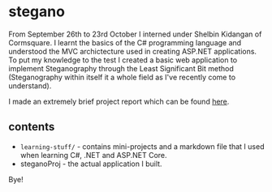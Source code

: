 # stegano

From September 26th to 23rd October I interned under Shelbin Kidangan of Cormsquare.
I learnt the basics of the C# programming language and understood the MVC archictecture used in creating ASP.NET applications.
To put my knowledge to the test I created a basic web application to implement Steganography through the Least Significant Bit method (Steganography within itself it a whole field as I've recently come to understand).

I made an extremely brief project report which can be found [here](https://docs.google.com/document/d/1EnjAUwh4gUPRox8V8x4vIEI8digD2-wtcbynoIcLT3o/edit?usp=sharing).

## contents

- `learning-stuff/` - contains mini-projects and a markdown file that I used when learning C#, .NET and ASP.NET Core.
- steganoProj - the actual application I built.

Bye!
